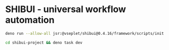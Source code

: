 # SHIBUI - universal workflow automation

```sh
deno run --allow-all jsr:@vseplet/shibui@0.4.16/framework/scripts/init
```

```sh
cd shibui-project && deno task dev
```
